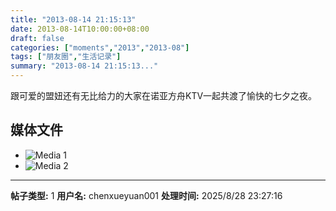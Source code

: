 ```yaml
---
title: "2013-08-14 21:15:13"
date: 2013-08-14T10:00:00+08:00
draft: false
categories: ["moments","2013","2013-08"]
tags: ["朋友圈","生活记录"]
summary: "2013-08-14 21:15:13..."
---
```


跟可爱的盟妞还有无比给力的大家在诺亚方舟KTV一起共渡了愉快的七夕之夜。

## 媒体文件

- ![Media 1](/Moments/photos/2013-08-14/201308142115130.jpg)
- ![Media 2](/Moments/photos/2013-08-14/201308142115131.jpg)

---

**帖子类型:** 1
**用户名:** chenxueyuan001
**处理时间:** 2025/8/28 23:27:16